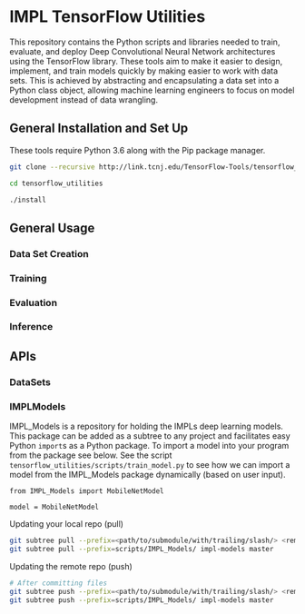 # IMPL TensorFlow Utilities

This repository contains the Python scripts and libraries needed to train, evaluate, and deploy Deep Convolutional Neural Network architectures using the TensorFlow library. These tools aim to make it easier to design, implement, and train models quickly by making easier to work with data sets. This is achieved by abstracting and encapsulating a data set into a Python class object, allowing machine learning engineers to focus on model development instead of data wrangling.

## General Installation and Set Up

These tools require Python 3.6 along with the Pip package manager.

```bash
git clone --recursive http://link.tcnj.edu/TensorFlow-Tools/tensorflow_utilities.git

cd tensorflow_utilities

./install
```

## General Usage

### Data Set Creation

### Training

### Evaluation

### Inference

## APIs

### DataSets

### IMPLModels

IMPL_Models is a repository for holding the IMPLs deep learning models. This package can be added as a subtree to any project and facilitates easy Python `import`s as a Python package. To import a model into your program from the package see below. See the script `tensorflow_utilities/scripts/train_model.py` to see how we can import a model from the IMPL_Models package dynamically (based on user input).

```python3
from IMPL_Models import MobileNetModel

model = MobileNetModel
```

Updating your local repo (pull)

```bash
git subtree pull --prefix=<path/to/submodule/with/trailing/slash/> <remote_tag> <branch>
git subtree pull --prefix=scripts/IMPL_Models/ impl-models master
```

Updating the remote repo (push)

```bash
# After committing files
git subtree push --prefix=<path/to/submodule/with/trailing/slash/> <remote_tag> <branch>
git subtree push --prefix=scripts/IMPL_Models/ impl-models master
```